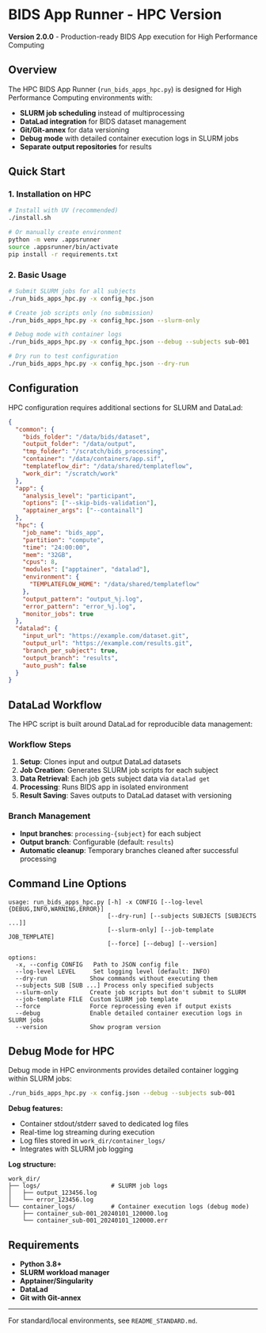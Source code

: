 # BIDS App Runner - HPC Version

**Version 2.0.0** - Production-ready BIDS App execution for High Performance Computing

## Overview

The HPC BIDS App Runner (`run_bids_apps_hpc.py`) is designed for High Performance Computing environments with:
- **SLURM job scheduling** instead of multiprocessing
- **DataLad integration** for BIDS dataset management
- **Git/Git-annex** for data versioning
- **Debug mode** with detailed container execution logs in SLURM jobs
- **Separate output repositories** for results

## Quick Start

### 1. Installation on HPC
```bash
# Install with UV (recommended)
./install.sh

# Or manually create environment
python -m venv .appsrunner
source .appsrunner/bin/activate
pip install -r requirements.txt
```

### 2. Basic Usage
```bash
# Submit SLURM jobs for all subjects
./run_bids_apps_hpc.py -x config_hpc.json

# Create job scripts only (no submission)
./run_bids_apps_hpc.py -x config_hpc.json --slurm-only

# Debug mode with container logs
./run_bids_apps_hpc.py -x config_hpc.json --debug --subjects sub-001

# Dry run to test configuration
./run_bids_apps_hpc.py -x config_hpc.json --dry-run
```

## Configuration

HPC configuration requires additional sections for SLURM and DataLad:

```json
{
  "common": {
    "bids_folder": "/data/bids/dataset",
    "output_folder": "/data/output",
    "tmp_folder": "/scratch/bids_processing",
    "container": "/data/containers/app.sif",
    "templateflow_dir": "/data/shared/templateflow",
    "work_dir": "/scratch/work"
  },
  "app": {
    "analysis_level": "participant",
    "options": ["--skip-bids-validation"],
    "apptainer_args": ["--containall"]
  },
  "hpc": {
    "job_name": "bids_app",
    "partition": "compute",
    "time": "24:00:00",
    "mem": "32GB",
    "cpus": 8,
    "modules": ["apptainer", "datalad"],
    "environment": {
      "TEMPLATEFLOW_HOME": "/data/shared/templateflow"
    },
    "output_pattern": "output_%j.log",
    "error_pattern": "error_%j.log",
    "monitor_jobs": true
  },
  "datalad": {
    "input_url": "https://example.com/dataset.git",
    "output_url": "https://example.com/results.git",
    "branch_per_subject": true,
    "output_branch": "results",
    "auto_push": false
  }
}
```

## DataLad Workflow

The HPC script is built around DataLad for reproducible data management:

### Workflow Steps
1. **Setup**: Clones input and output DataLad datasets
2. **Job Creation**: Generates SLURM job scripts for each subject
3. **Data Retrieval**: Each job gets subject data via `datalad get`
4. **Processing**: Runs BIDS app in isolated environment
5. **Result Saving**: Saves outputs to DataLad dataset with versioning

### Branch Management
- **Input branches**: `processing-{subject}` for each subject
- **Output branch**: Configurable (default: `results`)
- **Automatic cleanup**: Temporary branches cleaned after successful processing

## Command Line Options

```
usage: run_bids_apps_hpc.py [-h] -x CONFIG [--log-level {DEBUG,INFO,WARNING,ERROR}]
                            [--dry-run] [--subjects SUBJECTS [SUBJECTS ...]]
                            [--slurm-only] [--job-template JOB_TEMPLATE]
                            [--force] [--debug] [--version]

options:
  -x, --config CONFIG   Path to JSON config file
  --log-level LEVEL     Set logging level (default: INFO)
  --dry-run            Show commands without executing them
  --subjects SUB [SUB ...] Process only specified subjects
  --slurm-only         Create job scripts but don't submit to SLURM
  --job-template FILE  Custom SLURM job template
  --force              Force reprocessing even if output exists
  --debug              Enable detailed container execution logs in SLURM jobs
  --version            Show program version
```

## Debug Mode for HPC

Debug mode in HPC environments provides detailed container logging within SLURM jobs:

```bash
./run_bids_apps_hpc.py -x config.json --debug --subjects sub-001
```

**Debug features:**
- Container stdout/stderr saved to dedicated log files
- Real-time log streaming during execution
- Log files stored in `work_dir/container_logs/`
- Integrates with SLURM job logging

**Log structure:**
```
work_dir/
├── logs/                    # SLURM job logs
│   ├── output_123456.log
│   └── error_123456.log
└── container_logs/          # Container execution logs (debug mode)
    ├── container_sub-001_20240101_120000.log
    └── container_sub-001_20240101_120000.err
```

## Requirements

- **Python 3.8+**
- **SLURM workload manager**
- **Apptainer/Singularity**
- **DataLad**
- **Git with Git-annex**

---

For standard/local environments, see `README_STANDARD.md`.

